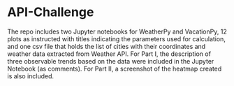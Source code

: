 # API-Challenge
The repo includes two Jupyter notebooks for WeatherPy and VacationPy, 12 plots as instructed with titles indicating the parameters used for calculation, and one csv file that holds the list of cities with their coordinates and weather data extracted from Weather API. 
For Part I, the description of three observable trends based on the data were included in the Jupyter Notebook (as comments).
For Part II, a screenshot of the heatmap created is also included.
